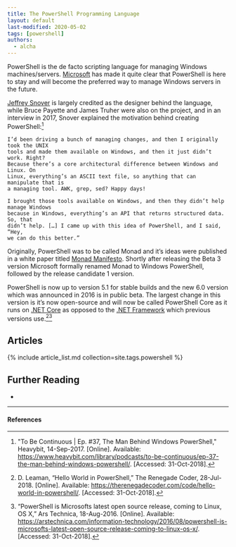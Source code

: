```yaml
---
title: The PowerShell Programming Language
layout: default
last-modified: 2020-05-02
tags: [powershell]
authors:
  - alcha
---
```


PowerShell is the de facto scripting language for managing Windows machines/servers.
[Microsoft][2] has made it quite clear that PowerShell is here to stay and will become
the preferred way to manage Windows servers in the future.

[Jeffrey Snover][1] is largely credited as the designer behind the language, while
Bruce Payette and James Truher were also on the project, and in an interview in
2017, Snover explained the motivation behind creating PowerShell:[^2]

    I’d been driving a bunch of managing changes, and then I originally took the UNIX
    tools and made them available on Windows, and then it just didn’t work. Right?
    Because there’s a core architectural difference between Windows and Linux. On
    Linux, everything’s an ASCII text file, so anything that can manipulate that is
    a managing tool. AWK, grep, sed? Happy days!

    I brought those tools available on Windows, and then they didn’t help manage Windows
    because in Windows, everything’s an API that returns structured data. So, that
    didn’t help. […] I came up with this idea of PowerShell, and I said, “Hey,
    we can do this better.”

Originally, PowerShell was to be called Monad and it’s ideas were published in a
white paper titled [Monad Manifesto][3]. Shortly after releasing the Beta 3 version
Microsoft formally renamed Monad to Windows PowerShell, followed by the release
candidate 1 version.

PowerShell is now up to version 5.1 for stable builds and the new 6.0 version
which was announced in 2016 is in public beta. The largest change in this version
is it’s now open-source and will now be called PowerShell Core as it runs on
[.NET Core][4] as opposed to the [.NET Framework][5] which previous versions use.[^1][^3]

## Articles

{% include article_list.md collection=site.tags.powershell %}

## Further Reading

-

---

#### References

[^1]: D. Leaman, “Hello World in PowerShell,” The Renegade Coder, 28-Jul-2018. [Online]. Available: <https://therenegadecoder.com/code/hello-world-in-powershell/>. [Accessed: 31-Oct-2018].
[^2]: "To Be Continuous \| Ep. #37, The Man Behind Windows PowerShell," Heavybit, 14-Sep-2017. [Online]. Available: <https://www.heavybit.com/library/podcasts/to-be-continuous/ep-37-the-man-behind-windows-powershell/>. [Accessed: 31-Oct-2018].
[^3]: “PowerShell is Microsofts latest open source release, coming to Linux, OS X,” Ars Technica, 18-Aug-2016. [Online]. Available: <https://arstechnica.com/information-technology/2016/08/powershell-is-microsofts-latest-open-source-release-coming-to-linux-os-x/>. [Accessed: 31-Oct-2018].

[1]: https://en.wikipedia.org/wiki/Jeffrey_Snover
[2]: https://www.microsoft.com/
[3]: https://blogs.msdn.microsoft.com/powershell/2007/03/18/monad-manifesto-the-origin-of-windows-powershell/
[4]: https://www.microsoft.com/net/download
[5]: https://www.microsoft.com/net/learn/architecture
